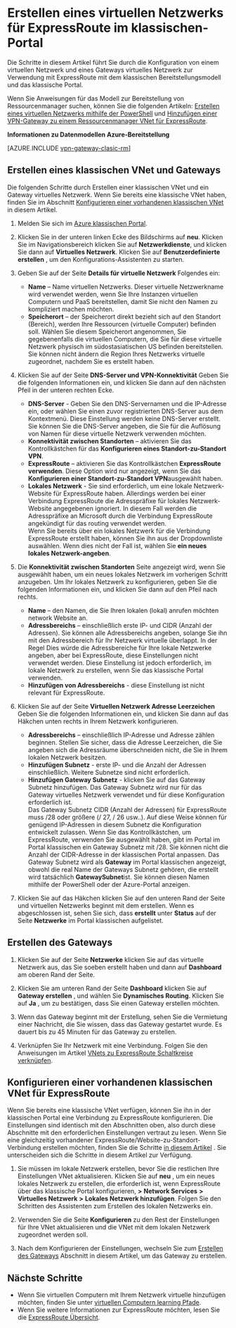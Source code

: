 <properties
   pageTitle="Konfigurieren eines virtuellen Netzwerk und dem Gateway für ExpressRoute im Portal klassischen | Microsoft Azure"
   description="In diesem Artikel führt Sie durch das Einrichten eines virtuellen Netzwerks für ExpressRoute mit dem klassischen Bereitstellungsmodell und klassischen-Portal an."
   documentationCenter="na"
   services="expressroute"
   authors="cherylmc"
   manager="carmonm"
   editor=""
   tags="azure-service-management"/>

<tags 
   ms.service="expressroute"
   ms.devlang="na"
   ms.topic="article" 
   ms.tgt_pltfrm="na"
   ms.workload="infrastructure-services" 
   ms.date="09/20/2016"
   ms.author="cherylmc"/>

# <a name="create-a-virtual-network-for-expressroute-in-the-classic-portal"></a>Erstellen eines virtuellen Netzwerks für ExpressRoute im klassischen-Portal

Die Schritte in diesem Artikel führt Sie durch die Konfiguration von einem virtuellen Netzwerk und eines Gateways virtuelles Netzwerk zur Verwendung mit ExpressRoute mit dem klassischen Bereitstellungsmodell und das klassische Portal.

Wenn Sie Anweisungen für das Modell zur Bereitstellung von Ressourcenmanager suchen, können Sie die folgenden Artikeln: [Erstellen eines virtuellen Netzwerks mithilfe der PowerShell](../virtual-network/virtual-networks-create-vnet-arm-ps.md) und [Hinzufügen einer VPN-Gateway zu einem Ressourcenmanager VNet für ExpressRoute](expressroute-howto-add-gateway-resource-manager.md).

**Informationen zu Datenmodellen Azure-Bereitstellung**

[AZURE.INCLUDE [vpn-gateway-clasic-rm](../../includes/vpn-gateway-classic-rm-include.md)] 

## <a name="create-a-classic-vnet-and-gateway"></a>Erstellen eines klassischen VNet und Gateways

Die folgenden Schritte durch Erstellen einer klassischen VNet und ein Gateway virtuelles Netzwerk. Wenn Sie bereits eine klassische VNet haben, finden Sie im Abschnitt [Konfigurieren einer vorhandenen klassischen VNet](#config) in diesem Artikel.

1. Melden Sie sich im [Azure klassischen Portal](http://manage.windowsazure.com).

2. Klicken Sie in der unteren linken Ecke des Bildschirms auf **neu**. Klicken Sie im Navigationsbereich klicken Sie auf **Netzwerkdienste**, und klicken Sie dann auf **Virtuelles Netzwerk**. Klicken Sie auf **Benutzerdefinierte erstellen** , um den Konfigurations-Assistenten zu starten.

3. Geben Sie auf der Seite **Details für virtuelle Netzwerk** Folgendes ein:

    - **Name** – Name virtuellen Netzwerks. Dieser virtuelle Netzwerkname wird verwendet werden, wenn Sie Ihre Instanzen virtuellen Computern und PaaS bereitstellen, damit Sie nicht den Namen zu kompliziert machen möchten.
    - **Speicherort** – der Speicherort direkt bezieht sich auf den Standort (Bereich), werden Ihre Ressourcen (virtuelle Computer) befinden soll. Wählen Sie diesem Speicherort angenommen, Sie gegebenenfalls die virtuellen Computern, die Sie für diese virtuelle Netzwerk physisch im südostasiatischen US befinden bereitstellen. Sie können nicht ändern die Region Ihres Netzwerks virtuelle zugeordnet, nachdem Sie es erstellt haben.

4. Klicken Sie auf der Seite **DNS-Server und VPN-Konnektivität** Geben Sie die folgenden Informationen ein, und klicken Sie dann auf den nächsten Pfeil in der unteren rechten Ecke. 

    - **DNS-Server** - Geben Sie den DNS-Servernamen und die IP-Adresse ein, oder wählen Sie einen zuvor registrierten DNS-Server aus dem Kontextmenü. Diese Einstellung werden keine DNS-Server erstellt. Sie können Sie die DNS-Server angeben, die Sie für die Auflösung von Namen für diese virtuelle Netzwerk verwenden möchten.
    - **Konnektivität zwischen Standorten** – aktivieren Sie das Kontrollkästchen für das **Konfigurieren eines Standort-zu-Standort VPN**.
    - **ExpressRoute** – aktivieren Sie das Kontrollkästchen **ExpressRoute verwenden**. Diese Option wird nur angezeigt, wenn Sie das **Konfigurieren einer Standort-zu-Standort VPN**ausgewählt haben.
    - **Lokales Netzwerk** - Sie sind erforderlich, um eine lokale Netzwerk-Website für ExpressRoute haben. Allerdings werden bei einer Verbindung ExpressRoute die Adresspräfixe für lokales Netzwerk-Website angegebenen ignoriert. In diesem Fall werden die Adresspräfixe an Microsoft durch die Verbindung ExpressRoute angekündigt für das routing verwendet werden.<BR>Wenn Sie bereits über ein lokales Netzwerk für die Verbindung ExpressRoute erstellt haben, können Sie ihn aus der Dropdownliste auswählen. Wenn dies nicht der Fall ist, wählen Sie **ein neues lokales Netzwerk-angeben**.

5. Die **Konnektivität zwischen Standorten** Seite angezeigt wird, wenn Sie ausgewählt haben, um ein neues lokales Netzwerk im vorherigen Schritt anzugeben. Um Ihr lokales Netzwerk zu konfigurieren, geben Sie die folgenden Informationen ein, und klicken Sie dann auf den Pfeil nach rechts. 

    - **Name** – den Namen, die Sie Ihren lokalen (lokal) anrufen möchten network Website an.
    - **Adressbereichs** – einschließlich erste IP- und CIDR (Anzahl der Adressen). Sie können alle Adressbereichs angeben, solange Sie ihn mit den Adressbereich für Ihr Netzwerk virtuelle überlappt. In der Regel Dies würde die Adressbereiche für Ihre lokale Netzwerke angeben, aber bei ExpressRoute, diese Einstellungen nicht verwendet werden. Diese Einstellung ist jedoch erforderlich, im lokale Netzwerk zu erstellen, wenn Sie das klassische Portal verwenden.
    - **Hinzufügen von Adressbereichs** - diese Einstellung ist nicht relevant für ExpressRoute.


6. Klicken Sie auf der Seite **Virtuellen Netzwerk Adresse Leerzeichen** Geben Sie die folgenden Informationen ein, und klicken Sie dann auf das Häkchen unten rechts in Ihrem Netzwerk konfigurieren. 

    - **Adressbereichs** – einschließlich IP-Adresse und Adresse zählen beginnen. Stellen Sie sicher, dass die Adresse Leerzeichen, die Sie angeben sich die Adressräume überschneiden nicht, die Sie in Ihrem lokalen Netzwerk besitzen.
    - **Hinzufügen Subnetz** - erste IP- und die Anzahl der Adressen einschließlich. Weitere Subnetze sind nicht erforderlich.
    - **Hinzufügen Gateway Subnetz** - klicken Sie auf das Gateway Subnetz hinzufügen. Das Gateway Subnetz wird nur für das Gateway virtuelles Netzwerk verwendet und für diese Konfiguration erforderlich ist.<BR>Das Gateway Subnetz CIDR (Anzahl der Adressen) für ExpressRoute muss /28 oder größere (/ 27, / 26 usw..). Auf diese Weise können für genügend IP-Adressen in diesem Subnetz die Konfiguration entwickelt zulassen. Wenn Sie das Kontrollkästchen, um ExpressRoute, verwenden Sie ausgewählt haben, gibt im Portal im Portal klassischen ein Gateway Subnetz mit /28.  Sie können nicht die Anzahl der CIDR-Adresse in der klassischen Portal anpassen. Das Gateway Subnetz wird als **Gateway** im Portal klassischen angezeigt, obwohl die real Name der Gateways Subnetz gehören, die erstellt wird tatsächlich **GatewaySubnet**ist. Sie können diesen Namen mithilfe der PowerShell oder der Azure-Portal anzeigen.

7. Klicken Sie auf das Häkchen klicken Sie auf den unteren Rand der Seite und virtuellen Netzwerks beginnt mit dem erstellen. Wenn es abgeschlossen ist, sehen Sie sich, dass **erstellt** unter **Status** auf der Seite **Netzwerke** im Portal klassischen aufgelistet.

## <a name="a-namegwacreate-the-gateway"></a><a name="gw"></a>Erstellen des Gateways

1. Klicken Sie auf der Seite **Netzwerke** klicken Sie auf das virtuelle Netzwerk aus, das Sie soeben erstellt haben und dann auf **Dashboard** am oberen Rand der Seite.

2. Klicken Sie am unteren Rand der Seite **Dashboard** klicken Sie auf **Gateway erstellen** , und wählen Sie **Dynamisches Routing**. Klicken Sie auf **Ja** , um zu bestätigen, dass Sie einen Gateway erstellen möchten.

3. Wenn das Gateway beginnt mit der Erstellung, sehen Sie die Vermietung einer Nachricht, die Sie wissen, dass das Gateway gestartet wurde. Es dauert bis zu 45 Minuten für das Gateway zu erstellen.

4. Verknüpfen Sie Ihr Netzwerk mit eine Verbindung. Folgen Sie den Anweisungen im Artikel [VNets zu ExpressRoute Schaltkreise verknüpfen](expressroute-howto-linkvnet-classic.md).

## <a name="a-nameconfigaconfigure-an-existing-classic-vnet-for-expressroute"></a><a name="config"></a>Konfigurieren einer vorhandenen klassischen VNet für ExpressRoute

Wenn Sie bereits eine klassische VNet verfügen, können Sie ihn in der klassischen Portal eine Verbindung zu ExpressRoute konfigurieren. Die Einstellungen sind identisch mit den Abschnitten oben, also durch diese Abschnitte mit den erforderlichen Einstellungen vertraut zu lesen. Wenn Sie eine gleichzeitig vorhandener ExpressRoute/Website-zu-Standort-Verbindung erstellen möchten, finden Sie die Schritte [in diesem Artikel](expressroute-howto-coexist-classic.md) . Sie unterscheiden sich die Schritte in diesem Artikel zur Verfügung.
 
1. Sie müssen im lokale Netzwerk erstellen, bevor Sie die restlichen Ihre Einstellungen VNet aktualisieren. Klicken Sie auf **neu** , um ein neues lokales Netzwerk zu erstellen, die erforderlich ist, wenn ExpressRoute über das klassische Portal konfigurieren, **>** **Network Services** **>** **Virtuelles Netzwerk** **>** **Lokales Netzwerk hinzufügen**. Folgen Sie den Schritten des Assistenten zum Erstellen des lokalen Netzwerks ein.

2. Verwenden Sie die Seite **Konfigurieren** zu den Rest der Einstellungen für Ihre VNet aktualisieren und die VNet mit dem lokalen Netzwerk zugeordnet werden soll.

3. Nach dem Konfigurieren der Einstellungen, wechseln Sie zum [Erstellen des Gateways](#gw) Abschnitt in diesem Artikel, um das Gateway zu erstellen.


## <a name="next-steps"></a>Nächste Schritte

- Wenn Sie virtuellen Computern mit Ihrem Netzwerk virtuelle hinzufügen möchten, finden Sie unter [virtuellen Computern learning Pfade](https://azure.microsoft.com/documentation/learning-paths/virtual-machines/).
- Wenn Sie weitere Informationen zur ExpressRoute möchten, lesen Sie die [ExpressRoute Übersicht](expressroute-introduction.md).


 
